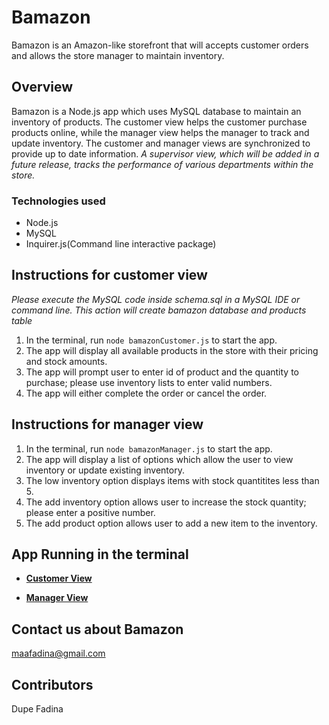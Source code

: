 # Bamazon

Bamazon is an Amazon-like storefront that will accepts customer orders and allows the store manager to maintain inventory.

## Overview

Bamazon is a Node.js app which uses MySQL database to maintain an inventory of products. The customer view helps the customer purchase products online, while the manager view helps the manager to track and update inventory. The customer and manager views are synchronized to provide up to date information.
_A supervisor view, which will be added in a future release, tracks the performance of various departments within the store._

### Technologies used

- Node.js
- MySQL
- Inquirer.js(Command line interactive package)

## Instructions for customer view

_*Please execute the MySQL code inside schema.sql in a MySQL IDE or command line. This action will create bamazon database and products table*_

1. In the terminal, run `node bamazonCustomer.js` to start the app.
2. The app will display all available products in the store with their pricing and stock amounts.
3. The app will prompt user to enter id of product and the quantity to purchase; please use inventory lists to enter valid numbers.
4. The app will either complete the order or cancel the order.

## Instructions for manager view

1. In the terminal, run `node bamazonManager.js` to start the app.
2. The app will display a list of options which allow the user to view inventory or update existing inventory.
3. The low inventory option displays items with stock quantitites less than 5.
4. The add inventory option allows user to increase the stock quantity; please enter a positive number.
5. The add product option allows user to add a new item to the inventory.

## App Running in the terminal

- **[Customer View](https://drive.google.com/open?id=1lom06f7x_c9AUOpmoaQ-2B_JvV5Bro2X)**

- **[Manager View](https://drive.google.com/open?id=1s8yyceo1TrtuSF4C3QQrgNyNkEvDnxTG)**

## Contact us about Bamazon

maafadina@gmail.com

## Contributors

Dupe Fadina
